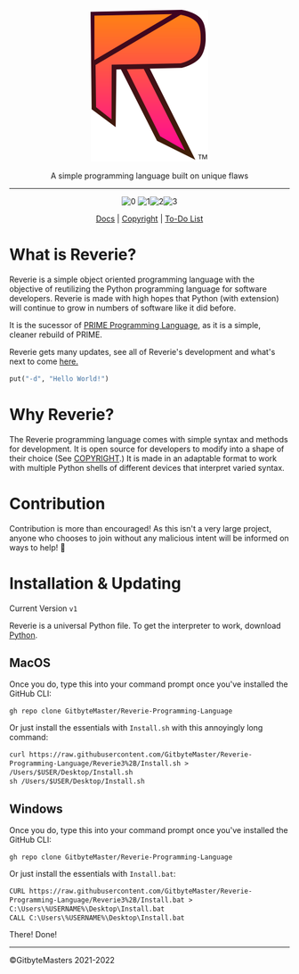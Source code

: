 <div align="center">

![logo](https://raw.githubusercontent.com/GitbyteMaster/Reverie-Programming-Language/Reverie3%2B/assets/newlogo.svg)

A simple programming language built on unique flaws

------

![0](https://img.shields.io/badge/Complete-No-red) ![1](https://img.shields.io/badge/MacOS-Maybe-green)![2](https://img.shields.io/badge/Windows-Soon-yellow)![3](https://img.shields.io/badge/Linux-Maybe-green)

[Docs]() | [Copyright](https://github.com/GitbyteMaster/Reverie-Programming-Language/blob/main/LICENSE.md) | [To-Do List](https://github.com/GitbyteMaster/Reverie-Programming-Language/blob/main/TODO.md)

</div>



# What is Reverie?
Reverie is a simple object oriented programming language with the objective of reutilizing the Python programming language for software developers. Reverie is made with high hopes that Python (with extension) will continue to grow in numbers of software like it did before.

It is the sucessor of [PRIME Programming Language](https://github.com/GitbyteMaster/PRIME-Lang), as it is a simple, cleaner rebuild of PRIME.

Reverie gets many updates, see all of Reverie's development and what's next to come [here.](https://github.com/GitbyteMaster/Reverie-Programming-Language/blob/main/TODO.md)

```python
put("-d", "Hello World!")
```

# Why Reverie?
The Reverie programming language comes with simple syntax and methods for development. It is open source for developers to modify into a shape of their choice (See [COPYRIGHT](https://github.com/GitbyteMaster/Reverie-Programming-Language/blob/main/COPYRIGHT.md).) It is made in an adaptable format to work with multiple Python shells of different devices that interpret varied syntax.

# Contribution
Contribution is more than encouraged! As this isn't a very large project, anyone who chooses to join without any malicious intent will be informed on ways to help! 🤩
# Installation & Updating
Current Version `v1`

Reverie is a universal Python file. To get the interpreter to work, download [Python](https://www.python.org/downloads/).
## MacOS
Once you do, type this into your command prompt once you've installed the GitHub CLI:
```shell
gh repo clone GitbyteMaster/Reverie-Programming-Language
```
Or just install the essentials with `Install.sh` with this annoyingly long command:

```shell
curl https://raw.githubusercontent.com/GitbyteMaster/Reverie-Programming-Language/Reverie3%2B/Install.sh > /Users/$USER/Desktop/Install.sh
sh /Users/$USER/Desktop/Install.sh
```
## Windows
Once you do, type this into your command prompt once you've installed the GitHub CLI:
```batch
gh repo clone GitbyteMaster/Reverie-Programming-Language
```
Or just install the essentials with `Install.bat`:
```batch
CURL https://raw.githubusercontent.com/GitbyteMaster/Reverie-Programming-Language/Reverie3%2B/Install.bat > C:\Users\%USERNAME%\Desktop\Install.bat
CALL C:\Users\%USERNAME%\Desktop\Install.bat
```
There! Done!

---
©GitbyteMasters 2021-2022
